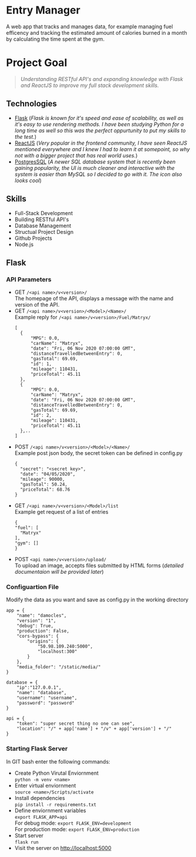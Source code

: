 # **Entry Manager**
 A web app that tracks and manages data, for example managing fuel efficency and tracking the estimated amount of calories burned in a month by calculating the time spent at the gym.

# Project Goal
> *Understanding RESTful API's and expanding knowledge with Flask and ReactJS to improve my full stack development skills.* 

 ## Technologies
 - [Flask](https://flask.palletsprojects.com/en/1.1.x/) (*Flask is known for it's speed and ease of scalability, as well as it's easy to use rendering methods. I have been studying Python for a long time as well so this was the perfect oppurtunity to put my skills to the test.*)
 - [ReactJS](https://reactjs.org/) (*Very popular in the frontend community, I have seen ReactJS mentioned everywhere and I knew I had to learn it at somepoint, so why not with a bigger project that has real world uses.*)
- [PostgresSQL](https://www.postgresql.org/) (*A newer SQL database system that is recently been gaining popularity, the UI is much cleaner and interactive with the system is easier than MySQL so I decided to go with it. The icon also looks cool*)

## Skills
- Full-Stack Development
- Building RESTful API's
- Database Management
- Structual Project Design
- Github Projects
- Node.js

## Flask

### API Parameters
- GET `/<api name>/v<version>/`
  <br>
  The homepage of the API, displays a message with the name and version of the API.
- GET `/<api name>/v<version>/<Model>/<Name>/`
  <br>
  Example reply for `/<api name>/v<version>/Fuel/Matryx/`
  ```
  [
    {
        "MPG": 0.0, 
        "carName": "Matryx", 
        "date": "Fri, 06 Nov 2020 07:00:00 GMT", 
        "distanceTravelledBetweenEntry": 0, 
        "gasTotal": 69.69, 
        "id": 1, 
        "mileage": 110431, 
        "priceTotal": 45.11
    }, 
    {
        "MPG": 0.0, 
        "carName": "Matryx", 
        "date": "Fri, 06 Nov 2020 07:00:00 GMT", 
        "distanceTravelledBetweenEntry": 0, 
        "gasTotal": 69.69, 
        "id": 2, 
        "mileage": 110431, 
        "priceTotal": 45.11
    },..
  ]
  ```
- POST `/<api name>/v<version>/<Model>/<Name>/`
  <br>
  Example post json body, the secret token can be defined in config.py
  ```
  {
    "secret": "<secret key>",
    "date": "04/05/2020",
    "mileage": 90000,
    "gasTotal": 50.24,
    "priceTotal": 68.76
  }
  ```
- GET `/<api name>/v<version>/<Model>/list`
  <br>
  Example get request of a list of entries
  ```
  {
  "fuel": [
    "Matryx"
  ], 
  "gym": []
  }
  ```
- POST `<api name>/v<version>/upload/`
  <br>
  To upload an image, accepts files submitted by HTML forms (*detailed documentaion will be provided later*) 

### Configuartion File
Modify the data as you want and save as config.py in the working directory
```
app = {
    "name": "damocles",
    "version": "1",
    "debug": True,
    "production": False,
    "cors-bypass": {
        "origins": {
            "50.98.109.240:5000",
            "localhost:300"
        }
    },
    "media_folder": "/static/media/"
}

database = {
    "ip":"127.0.0.1",
    "name": "database",
    "username": "username", 
    "password": "password"
}

api = {
    "token": "super secret thing no one can see",
    "location": "/" + app['name'] + "/v" + app['version'] + "/"
}
```

### Starting Flask Server
In GIT bash enter the following commands:
- Create Python Virutal Enviornment
  <br>`python -m venv <name>`
- Enter virtual enviornment
  <br>`source <name>/Scripts/activate`
- Install dependencies
  <br>`pip install -r requirements.txt`
- Define enviornment variables
  <br>`export FLASK_APP=api`
  <br>For debug mode: `export FLASK_ENV=development`
  <br>For production mode: `export FLASK_ENV=production`
- Start server
  <br>`flask run`
- Visit the server on [http://localhost:5000](http://localhost:5000)